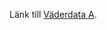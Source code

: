 Länk till [Väderdata A](https://colab.research.google.com/github/gorelhedin/testquiz/blob/master/testcolab/Vaderdata_A.ipynb).
